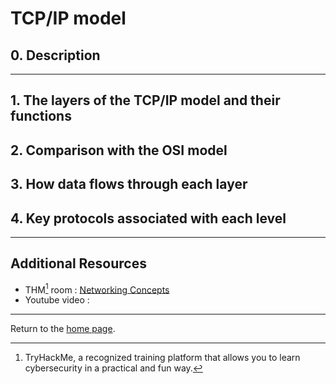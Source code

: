 <h1> TCP/IP model </h1>
<h2 >  0. Description </h2>

---

<h2 >  1. The layers of the TCP/IP model and their functions </h2>
<h2 >  2. Comparison with the OSI model </h2>
<h2 >  3. How data flows through each layer </h2>
<h2 >  4. Key protocols associated with each level </h2>



---

<h2 >  Additional Resources </h2>

- THM[^1] room : [Networking Concepts](https://tryhackme.com/room/networkingconcepts)
- Youtube video : 

---

Return to the [home page](https://github.com/V1ltrr/Student-Cybersecurity-Roadmap/blob/main/README.md).




[^1]: TryHackMe, a recognized training platform that allows you to learn cybersecurity in a practical and fun way.
